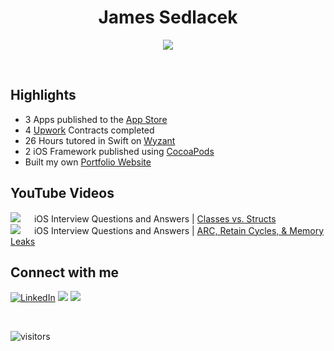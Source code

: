 <div align="center">
<h1>James Sedlacek</h1>

<p align="center"> <a href="https://github.com/ryo-ma/github-profile-trophy"><img src="https://github-profile-trophy.vercel.app/?username=jamessedlacek&layout=compact&theme=onedark" /></a> </p>

</br>

</div>

<div align="left">

## Highlights
  
- 3 Apps published to the [App Store](https://apps.apple.com/us/developer/james-sedlacek/id1539189845)
- 4 [Upwork](https://www.UpWork.com/freelancers/~01bed510a74b1a74dc) Contracts completed
- 26 Hours tutored in Swift on [Wyzant](https://www.wyzant.com/match/tutor/88788497)
- 2 iOS Framework published using [CocoaPods](https://github.com/JamesSedlacek/SwiftyStepper)
- Built my own [Portfolio Website](https://JamesSedlacek.github.io)

## YouTube Videos
<a href="https://www.youtube.com/watch?v=im4FKxqrj5c"><img src="https://img.shields.io/youtube/views/im4FKxqrj5c?style=social"></a> &emsp; iOS Interview Questions and Answers | [Classes vs. Structs](https://www.youtube.com/watch?v=im4FKxqrj5c) <br>
<a href="https://www.youtube.com/watch?v=kkJu0EbIvYg"><img src="https://img.shields.io/youtube/views/kkJu0EbIvYg?style=social"></a> &emsp;  iOS Interview Questions and Answers | [ARC, Retain Cycles, & Memory Leaks](https://www.youtube.com/watch?v=kkJu0EbIvYg&t=4s)

## Connect with me
<a href="https://www.linkedin.com/in/jamessedlacekjr/"><img src="https://img.shields.io/badge/linkedin-%230A66C2.svg?style=plastic&logo=linkedin&logoColor=white" alt="LinkedIn"/></a>
<a href="https://twitter.com/jsedlacekjr"> <img src="https://img.shields.io/twitter/url?style=social&url=https%3A%2F%2Ftwitter.com%2Fjsedlacekjr"></a>
  <a href="https://www.youtube.com/channel/UC3lfiHwxuhfvtXXYx5iXCAg"><img src="https://img.shields.io/youtube/channel/subscribers/UC3lfiHwxuhfvtXXYx5iXCAg?style=social"></a>
 </div><br>
 
![visitors](https://visitor-badge.glitch.me/badge?page_id=jamessedlacek.jamessedlacek)
